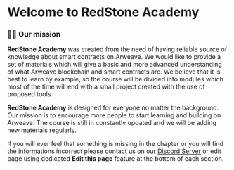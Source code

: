 # Welcome to RedStone Academy

### 🧑‍🎓 Our mission

**RedStone Academy** was created from the need of having reliable source of knowledge about smart contracts on Arweave. We would like to provide a set of materials which will give a basic and more advanced understanding of what Arweave blockchain and smart contracts are. We believe that it is best to learn by example, so the course will be divided into modules which most of the time will end with a small project created with the use of proposed tools.

**RedStone Academy** is designed for everyone no matter the background. Our mission is to encourage more people to start learning and building on Arweave. The course is still in constantly updated and we will be adding new materials regularly.

If you will ever feel that something is missing in the chapter or you will find the informations incorrect please contact us on our [Discord Server](https://discord.com/invite/PVxBZKFr46) or edit page using dedicated **Edit this page** feature at the bottom of each section.
